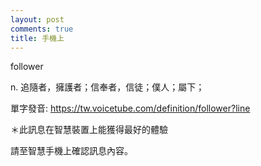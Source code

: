 ```yaml
---
layout: post
comments: true
title: 手機上
---
```


follower

n. 追隨者，擁護者；信奉者，信徒；僕人；屬下；



單字發音: https://tw.voicetube.com/definition/follower?line



＊此訊息在智慧裝置上能獲得最好的體驗

請至智慧手機上確認訊息內容。

